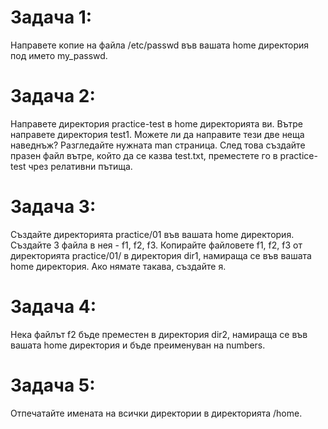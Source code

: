 # Задача 1: 
Направете копие на файла /etc/passwd във вашата home директория под името my_passwd.

# Задача 2: 
Направете директория practice-test в home директорията ви. Вътре направете директория test1. Можете ли да направите тези две неща наведнъж? Разгледайте нужната man страница. След това създайте празен файл вътре, който да се казва test.txt, преместете го в practice-test чрез релативни пътища.

# Задача 3:
Създайте директорията practice/01 във вашата home директория.
Създайте 3 файла в нея - f1, f2, f3.
Копирайте файловете f1, f2, f3 от директорията practice/01/ в директория dir1, намираща се във вашата home директория. Ако нямате такава, създайте я.

# Задача 4:
Нека файлът f2 бъде преместен в директория dir2, намираща се във вашата home директория и бъде преименуван на numbers.

# Задача 5:
Отпечатайте имената на всички директории в директорията /home.
